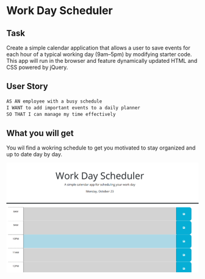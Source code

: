 # Work Day Scheduler

## Task

Create a simple calendar application that allows a user to save events for each hour of a typical working day (9am&ndash;5pm) by modifying starter code. This app will run in the browser and feature dynamically updated HTML and CSS powered by jQuery.

## User Story

```md
AS AN employee with a busy schedule
I WANT to add important events to a daily planner
SO THAT I can manage my time effectively
```
## What you will get
You wil find a wokring schedule to get you motivated to stay organized and up to date day by day. 

![Alt text](calendar.png)